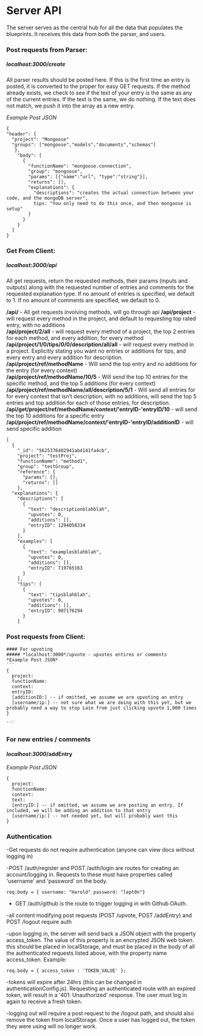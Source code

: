# Server API

The server serves as the central hub for all the data that populates the blueprints. It receives this data from both the parser, and users.

### Post requests from Parser:
  ##### *localhost:3000*/create
   All parser results should be posted here. If this is the first time an entry is posted, it is converted to the proper for easy GET requests. If the method already exists, we check to see if the text of your entry is the same as any of the current entries. If the text is the same, we do nothing. If the text does not match, we push it into the array as a new entry.

   *Example Post JSON*
  ```
  {
  "header": {
    "project": "Mongoose"
    "groups": ["mongoose","models","documents","schemas"]
     },
      "body": [
        {
          "functionName": "mongoose.connection",
          "group": "mongoose",
          "params": [{"name":"url", "type":"string"}],
          "returns": [],
          "explanations": {
            "descriptions": "creates the actual connection between your code, and the mongoDB server",
            tips: "You only need to do this once, and then mongoose is setup"
          }
        }
      }
    ]
  }
  ```
  ### Get From Client:
  ##### *localhost*:3000/api
  All get requests, return the requested methods, their params (inputs and outputs) along with the requested number of entries and comments for the requested explanation type. If no amount of entries is specified, we default to 1. If no amount of comments are specified, we default to 0.


  **/api/** - All get requests involving methods, will go through api
  **/api/project** - will request every method in the project, and default to requesting top rated entry, with no additions <br>
  **/api/project/2/all** - will request every method of a project, the top 2 entries for each method, and every addition, for every method <br>
  **/api/project/1/0/tips/0/0/description/all/all** - will request every method in a project. Explicitly stating you want no entries or additions for tips, and every entry and every addition for description. <br>
  **/api/project/ref/methodName** - Will send the top entry and no additions for the entry (for every context) <br>
  **/api/project/ref/methodName/10/5** - Will send the top 10 entries for the specific method, and the top 5 additions (for every context) <br>
  **/api/project/ref/methodName/all/description/5/1** - Will send all entries for for every context that isn’t description, with no additions, will send the top 5 entries and top addition for each of those entries, for description. <br>
  **/api/get/project/ref/methodName/context/'entryID-'entryID/10** - will send the top 10 additions for a specific entry <br>
  **/api/project/ref/methodName/context/'entryID-'entryID/additionID** - will send specific addition <br>

  ```
  [
    {
      "_id": "5625376402941ab4141fa4cb",
      "project": "testProj",
      "functionName": "method1",
      "group": "testGroup",
      "reference": {
        "params": [],
        "returns": []
      },
    "explanations": {
      "descriptions": [
        {
          "text": "descriptionblahblah",
          "upvotes": 0,
          "additions": [],
          "entryID": 1294058334
        }
      ],
      "examples": [
        {
          "text": "examplesblahblah",
          "upvotes": 0,
          "additions": [],
          "entryID": 719765163
        }
      ],
      "tips": [
        {
          "text": "tipsblahblah",
          "upvotes": 0,
          "additions": [],
          "entryID": 907176294
        }
      ]
  ```
  ### Post requests from Client:
    #### For upvoting
    ##### *localhost:3000*/upvote - upvotes entires or comments
    *Example Post JSON*
    ```
    {
      project:
      functionName:
      context:
      entryID:
      [additionID:] -- if omitted, we assume we are upvoting an entry
      [username/ip:] -- not sure what we are doing with this yet, but we probably need a way to stop Lain from just clicking upvote 1,000 times
    }

    ```
  ### For new entries / comments
  #### *localhost:3000*/addEntry
  *Example Post JSON*
  ```
  {
    project:
    functionName:
    context:
    text:
    [entryID:] -- if omitted, we assume we are posting an entry. If included, we will be adding an addition to that entry
    [username/ip:] -- not needed yet, but will probably want this
  }
  ```

  ### Authentication

  -Get requests do not require authentication (anyone can view docs without logging in)

  -POST /auth/register and POST /auth/login are routes for creating an account/logging in. Requests to these
  must have properties called 'username' and 'password' on the body.
  ```
  req.body = { username: "Harold" password: "lept0n"}
  ```
  - GET /auth/github is the route to trigger logging in with Github OAuth.

  -all content modifying post requests (POST /upvote, POST /addEntry) and POST /logout require auth

  -upon logging in, the server will send back a JSON object with the property access_token.  The value
  of this property is an encrypted JSON web token.  this should be placed in localStorage, and must be placed in the body of all the authenticated requests listed above, with the property name access_token.
  Example:
  ```
  req.body = { access_token : 'TOKEN_VALUE' };
  ```

  -tokens will expire after 24hrs (this can be changed in authenticationConfig.js).  Requesting an authenticated route with an expired token, will result in a '401: Unauthorized' response.  The user must log in again to receive a fresh token.

  -logging out will require a post request to the /logout path, and should also remove the token from localStorage.
  Once a user has logged out, the token they were using will no longer work.
